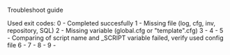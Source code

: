 Troubleshoot guide

Used exit codes:
	0 - Completed succesfully
	1 - Missing file (log, cfg, inv, repository, SQL)
	2 - Missing variable (global.cfg or "template".cfg)
	3 - 
	4 - 
	5 - Comparing of script name and _SCRIPT variable failed, verify used config file
	6 - 
	7 -
	8 - 
	9 - 